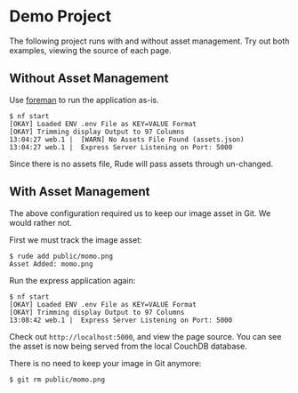 # Demo Project

The following project runs with and without asset management.
Try out both examples, viewing the source of each page.

## Without Asset Management

Use [foreman](https://npmjs.org/package/foreman) to run the application as-is.

    $ nf start
    [OKAY] Loaded ENV .env File as KEY=VALUE Format
    [OKAY] Trimming display Output to 97 Columns
    13:04:27 web.1 |  [WARN] No Assets File Found (assets.json)
    13:04:27 web.1 |  Express Server Listening on Port: 5000

Since there is no assets file, Rude will pass assets through un-changed.

## With Asset Management

The above configuration required us to keep our image asset in Git.
We would rather not.

First we must track the image asset:

    $ rude add public/momo.png
    Asset Added: momo.png

Run the express application again:

    $ nf start
    [OKAY] Loaded ENV .env File as KEY=VALUE Format
    [OKAY] Trimming display Output to 97 Columns
    13:08:42 web.1 |  Express Server Listening on Port: 5000

Check out `http://localhost:5000`, and view the page source.
You can see the asset is now being served from the local CouchDB database.

There is no need to keep your image in Git anymore:

    $ git rm public/momo.png

